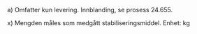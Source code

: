 a) Omfatter kun levering. Innblanding, se prosess 24.655.

x) Mengden måles som medgått stabiliseringsmiddel. Enhet: kg

